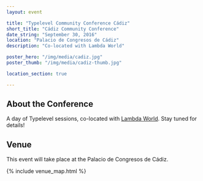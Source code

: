 ```yaml
---
layout: event

title: "Typelevel Community Conference Cádiz"
short_title: "Cádiz Community Conference"
date_string: "September 30, 2016"
location: "Palacio de Congresos de Cádiz"
description: "Co-located with Lambda World"

poster_hero: "/img/media/cadiz.jpg"
poster_thumb: "/img/media/cadiz-thumb.jpg"

location_section: true

---
```


## About the Conference

A day of Typelevel sessions, co-located with [Lambda World](http://www.lambda.world).
Stay tuned for details!

## Venue

This event will take place at the Palacio de Congresos de Cádiz.

{% include venue_map.html %}
